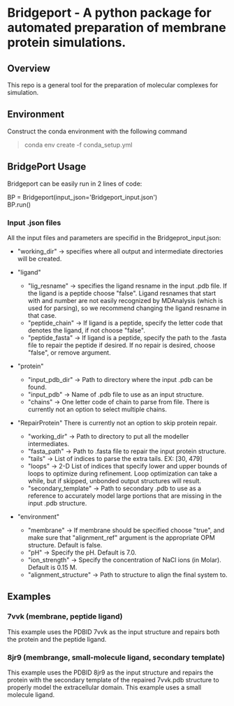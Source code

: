 # Bridgeport - A python package for automated preparation of membrane protein simulations.
## Overview
This repo is a general tool for the preparation of molecular complexes for simulation.

## Environment
Construct the conda environment with the following command

> conda env create -f conda_setup.yml

## BridgePort Usage 
Bridgeport can be easily run in 2 lines of code:

BP = Bridgeport(input_json='Bridgeport_input.json')\
BP.run()

### Input .json files
All the input files and parameters are specifid in the Bridgeprot_input.json:

* "working_dir" -> specifies where all output and intermediate directories will be created.

* "ligand"
    * "lig_resname" -> specifies the ligand resname in the input .pdb file. If the ligand is a peptide choose "false". Ligand resnames that start with and number are not easily recognized by MDAnalysis (which is used for parsing), so we recommend changing the ligand resname in that case.
    * "peptide_chain" -> If ligand is a peptide, specify the letter code that denotes the ligand, if not choose "false".
    * "peptide_fasta" -> If ligand is a peptide, specify the path to the .fasta file to repair the peptide if desired. If no repair is desired, choose "false", or remove argument.

* "protein"
    * "input_pdb_dir" -> Path to directory where the input .pdb can be found.
    * "input_pdb" -> Name of .pdb file to use as an input structure.
    * "chains" -> One letter code of chain to parse from file. There is currently not an option to select multiple chains. 

* "RepairProtein" There is currently not an option to skip protein repair.
    * "working_dir" -> Path to directory to put all the modeller intermediates.
    * "fasta_path" -> Path to .fasta file to repair the input protein structure.
    * "tails" -> List of indices to parse the extra tails. EX: [30, 479]
    * "loops" -> 2-D List of indices that specify lower and upper bounds of loops to optimize during refinement. Loop optimization can take a while, but if skipped, unbonded output structures will result. 
    * "secondary_template" -> Path to secondary .pdb to use as a reference to accurately model large portions that are missing in the input .pdb structure. 

* "environment" 
    * "membrane" -> If membrane should be specified choose "true", and make sure that "alignment_ref" argument is the appropriate OPM structure. Default is false. 
    * "pH" -> Specify the pH. Default is 7.0.
    * "ion_strength" -> Specify the concentration of NaCl ions (in Molar). Default is 0.15 M.
    * "alignment_structure" -> Path to structure to align the final system to.

## Examples
### 7vvk (membrane, peptide ligand)
This example uses the PDBID 7vvk as the input structure and repairs both the protein and the peptide ligand. 
### 8jr9 (membrange, small-molecule ligand, secondary template)
This example uses the PDBID 8jr9 as the input structure and repairs the protein with the secondary template of the repaired 7vvk.pdb structure to properly model the extracellular domain. This example uses a small molecule ligand. 


